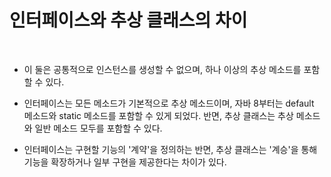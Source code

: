 # 인터페이스와 추상 클래스의 차이

<br>

* 이 둘은 공통적으로 인스턴스를 생성할 수 없으며, 하나 이상의 추상 메소드를 포함할 수 있다.

* 인터페이스는 모든 메소드가 기본적으로 추상 메소드이며, 자바 8부터는 default 메소드와 static 메소드를 포함할 수 있게 되었다. 반면, 추상 클래스는 추상 메소드와 일반 메소드 모두를 포함할 수 있다.

* 인터페이스는 구현할 기능의 '계약'을 정의하는 반면, 추상 클래스는 '계승'을 통해 기능을 확장하거나 일부 구현을 제공한다는 차이가 있다.

<br>

